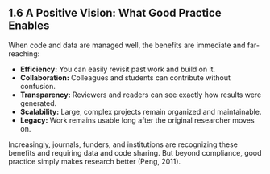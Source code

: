 ## 1.6 A Positive Vision: What Good Practice Enables

When code and data are managed well, the benefits are immediate and far-reaching:

- **Efficiency:** You can easily revisit past work and build on it.
- **Collaboration:** Colleagues and students can contribute without confusion.
- **Transparency:** Reviewers and readers can see exactly how results were generated.
- **Scalability:** Large, complex projects remain organized and maintainable.
- **Legacy:** Work remains usable long after the original researcher moves on.

Increasingly, journals, funders, and institutions are recognizing these benefits and requiring data and code sharing. But beyond compliance, good practice simply makes research better (Peng, 2011).

